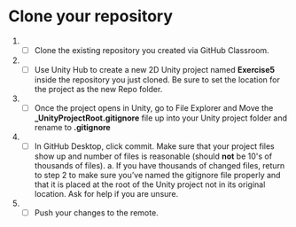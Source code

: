 # Clone your repository
1. - [ ] Clone the existing repository you created via GitHub Classroom.
2. - [ ] Use Unity Hub to create a new 2D Unity project named **Exercise5** inside the repository you just cloned. Be sure to set the location for the project as the new Repo folder.
3. - [ ] Once the project opens in Unity, go to File Explorer and Move the **_UnityProjectRoot.gitignore** file up into your Unity project folder and rename to **.gitignore**
4. - [ ] In GitHub Desktop, click commit. Make sure that your project files show up and number of files is reasonable (should **not** be 10's of thousands of files).
  a. If you have thousands of changed files, return to step 2 to make sure you’ve named the gitignore file properly and that it is placed at the root of the Unity project not in its original location. Ask for help if you are unsure.
5. - [ ] Push your changes to the remote.
